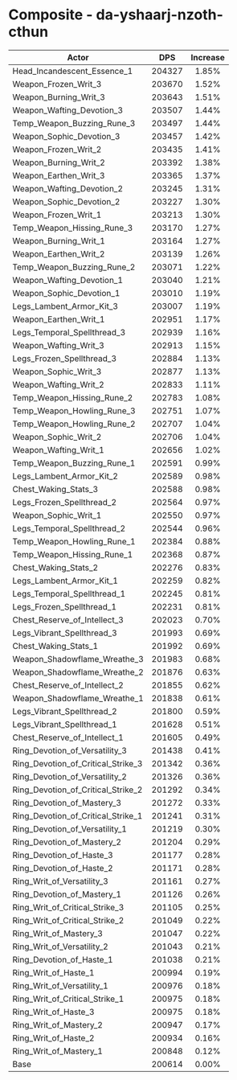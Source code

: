 # Composite - da-yshaarj-nzoth-cthun
| Actor | DPS | Increase |
|---|:---:|:---:|
|Head_Incandescent_Essence_1|204327|1.85%|
|Weapon_Frozen_Writ_3|203670|1.52%|
|Weapon_Burning_Writ_3|203643|1.51%|
|Weapon_Wafting_Devotion_3|203507|1.44%|
|Temp_Weapon_Buzzing_Rune_3|203497|1.44%|
|Weapon_Sophic_Devotion_3|203457|1.42%|
|Weapon_Frozen_Writ_2|203435|1.41%|
|Weapon_Burning_Writ_2|203392|1.38%|
|Weapon_Earthen_Writ_3|203365|1.37%|
|Weapon_Wafting_Devotion_2|203245|1.31%|
|Weapon_Sophic_Devotion_2|203227|1.30%|
|Weapon_Frozen_Writ_1|203213|1.30%|
|Temp_Weapon_Hissing_Rune_3|203170|1.27%|
|Weapon_Burning_Writ_1|203164|1.27%|
|Weapon_Earthen_Writ_2|203139|1.26%|
|Temp_Weapon_Buzzing_Rune_2|203071|1.22%|
|Weapon_Wafting_Devotion_1|203040|1.21%|
|Weapon_Sophic_Devotion_1|203010|1.19%|
|Legs_Lambent_Armor_Kit_3|203007|1.19%|
|Weapon_Earthen_Writ_1|202951|1.17%|
|Legs_Temporal_Spellthread_3|202939|1.16%|
|Weapon_Wafting_Writ_3|202913|1.15%|
|Legs_Frozen_Spellthread_3|202884|1.13%|
|Weapon_Sophic_Writ_3|202877|1.13%|
|Weapon_Wafting_Writ_2|202833|1.11%|
|Temp_Weapon_Hissing_Rune_2|202783|1.08%|
|Temp_Weapon_Howling_Rune_3|202751|1.07%|
|Temp_Weapon_Howling_Rune_2|202707|1.04%|
|Weapon_Sophic_Writ_2|202706|1.04%|
|Weapon_Wafting_Writ_1|202656|1.02%|
|Temp_Weapon_Buzzing_Rune_1|202591|0.99%|
|Legs_Lambent_Armor_Kit_2|202589|0.98%|
|Chest_Waking_Stats_3|202588|0.98%|
|Legs_Frozen_Spellthread_2|202564|0.97%|
|Weapon_Sophic_Writ_1|202550|0.97%|
|Legs_Temporal_Spellthread_2|202544|0.96%|
|Temp_Weapon_Howling_Rune_1|202384|0.88%|
|Temp_Weapon_Hissing_Rune_1|202368|0.87%|
|Chest_Waking_Stats_2|202276|0.83%|
|Legs_Lambent_Armor_Kit_1|202259|0.82%|
|Legs_Temporal_Spellthread_1|202245|0.81%|
|Legs_Frozen_Spellthread_1|202231|0.81%|
|Chest_Reserve_of_Intellect_3|202023|0.70%|
|Legs_Vibrant_Spellthread_3|201993|0.69%|
|Chest_Waking_Stats_1|201992|0.69%|
|Weapon_Shadowflame_Wreathe_3|201983|0.68%|
|Weapon_Shadowflame_Wreathe_2|201876|0.63%|
|Chest_Reserve_of_Intellect_2|201855|0.62%|
|Weapon_Shadowflame_Wreathe_1|201838|0.61%|
|Legs_Vibrant_Spellthread_2|201800|0.59%|
|Legs_Vibrant_Spellthread_1|201628|0.51%|
|Chest_Reserve_of_Intellect_1|201605|0.49%|
|Ring_Devotion_of_Versatility_3|201438|0.41%|
|Ring_Devotion_of_Critical_Strike_3|201342|0.36%|
|Ring_Devotion_of_Versatility_2|201326|0.36%|
|Ring_Devotion_of_Critical_Strike_2|201292|0.34%|
|Ring_Devotion_of_Mastery_3|201272|0.33%|
|Ring_Devotion_of_Critical_Strike_1|201241|0.31%|
|Ring_Devotion_of_Versatility_1|201219|0.30%|
|Ring_Devotion_of_Mastery_2|201204|0.29%|
|Ring_Devotion_of_Haste_3|201177|0.28%|
|Ring_Devotion_of_Haste_2|201171|0.28%|
|Ring_Writ_of_Versatility_3|201161|0.27%|
|Ring_Devotion_of_Mastery_1|201126|0.26%|
|Ring_Writ_of_Critical_Strike_3|201105|0.25%|
|Ring_Writ_of_Critical_Strike_2|201049|0.22%|
|Ring_Writ_of_Mastery_3|201047|0.22%|
|Ring_Writ_of_Versatility_2|201043|0.21%|
|Ring_Devotion_of_Haste_1|201038|0.21%|
|Ring_Writ_of_Haste_1|200994|0.19%|
|Ring_Writ_of_Versatility_1|200976|0.18%|
|Ring_Writ_of_Critical_Strike_1|200975|0.18%|
|Ring_Writ_of_Haste_3|200975|0.18%|
|Ring_Writ_of_Mastery_2|200947|0.17%|
|Ring_Writ_of_Haste_2|200934|0.16%|
|Ring_Writ_of_Mastery_1|200848|0.12%|
|Base|200614|0.00%|
